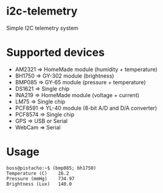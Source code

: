 
i2c-telemetry
=============

Simple I2C telemetry system


Supported devices
=================

* AM2321  =>  НomeMade module (humidity + temperature)
* BH1750  =>  GY-302 module (brightness)
* BMP085  =>  GY-65  module (pressure + temperature)
* DS1621  =>  Single chip
* INA219  =>  HomeMade module (voltage + current)
* LM75    =>  Single chip
* PCF8591 =>  YL-40  module (8-bit A/D and D/A converter)
* PCF8574 =>  Single chip
* GPS     =>  USB or Serial
* WebCam  =>  Serial


Usage
=====
	
	boss@pistacho:~$ (bmp085; bh1750)
	Temperature (C)    26.2
	Pressure (mmHg)    734.97
	Brightness (Lux)   140.0
